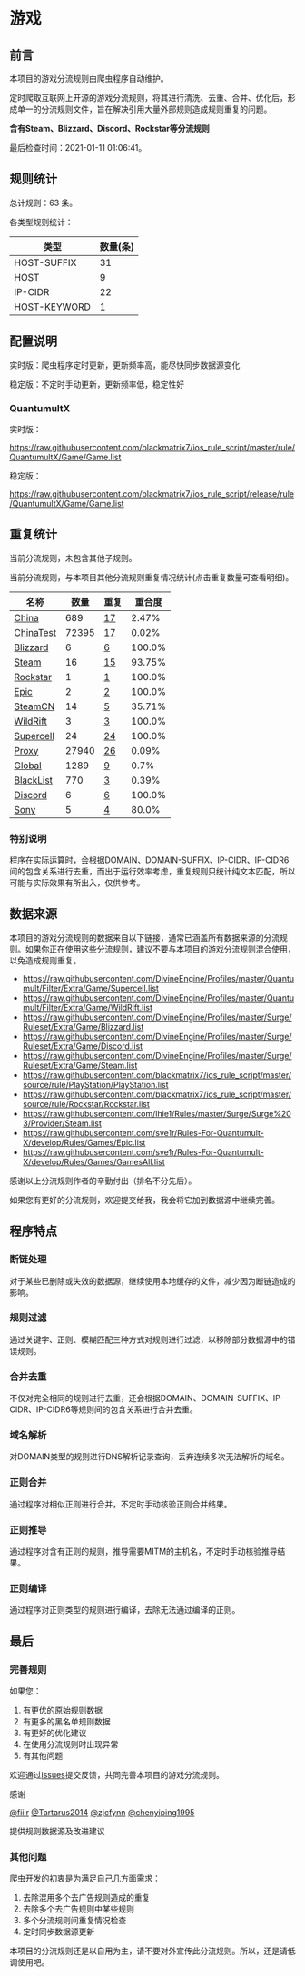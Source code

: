 # 游戏

## 前言

本项目的游戏分流规则由爬虫程序自动维护。

定时爬取互联网上开源的游戏分流规则，将其进行清洗、去重、合并、优化后，形成单一的分流规则文件，旨在解决引用大量外部规则造成规则重复的问题。

**含有Steam、Blizzard、Discord、Rockstar等分流规则**


最后检查时间：2021-01-11 01:06:41。

## 规则统计

总计规则：63 条。

各类型规则统计：

| 类型 | 数量(条) |
| ---- | ---- |
| HOST-SUFFIX | 31 |
| HOST | 9 |
| IP-CIDR | 22 |
| HOST-KEYWORD | 1 |
## 配置说明

实时版：爬虫程序定时更新，更新频率高，能尽快同步数据源变化

稳定版：不定时手动更新，更新频率低，稳定性好

### QuantumultX 
实时版：

https://raw.githubusercontent.com/blackmatrix7/ios_rule_script/master/rule/QuantumultX/Game/Game.list

稳定版：

https://raw.githubusercontent.com/blackmatrix7/ios_rule_script/release/rule/QuantumultX/Game/Game.list

## 重复统计


当前分流规则，未包含其他子规则。


当前分流规则，与本项目其他分流规则重复情况统计(点击重复数量可查看明细)。



| 名称 | 数量 | 重复 | 重合度 |
| ---- | ---- | ---- | ------ |
|  [China](https://github.com/blackmatrix7/ios_rule_script/tree/master/rule/QuantumultX/China)    | 689   | [17](https://raw.githubusercontent.com/blackmatrix7/ios_rule_script/master/rule/QuantumultX/Game/Game_Repeat.list)   |   2.47% |
|  [ChinaTest](https://github.com/blackmatrix7/ios_rule_script/tree/master/rule/QuantumultX/ChinaTest)    | 72395   | [17](https://raw.githubusercontent.com/blackmatrix7/ios_rule_script/master/rule/QuantumultX/Game/Game_Repeat.list)   |   0.02% |
|  [Blizzard](https://github.com/blackmatrix7/ios_rule_script/tree/master/rule/QuantumultX/Blizzard)    | 6   | [6](https://raw.githubusercontent.com/blackmatrix7/ios_rule_script/master/rule/QuantumultX/Game/Game_Repeat.list)   |   100.0% |
|  [Steam](https://github.com/blackmatrix7/ios_rule_script/tree/master/rule/QuantumultX/Steam)    | 16   | [15](https://raw.githubusercontent.com/blackmatrix7/ios_rule_script/master/rule/QuantumultX/Game/Game_Repeat.list)   |   93.75% |
|  [Rockstar](https://github.com/blackmatrix7/ios_rule_script/tree/master/rule/QuantumultX/Rockstar)    | 1   | [1](https://raw.githubusercontent.com/blackmatrix7/ios_rule_script/master/rule/QuantumultX/Game/Game_Repeat.list)   |   100.0% |
|  [Epic](https://github.com/blackmatrix7/ios_rule_script/tree/master/rule/QuantumultX/Epic)    | 2   | [2](https://raw.githubusercontent.com/blackmatrix7/ios_rule_script/master/rule/QuantumultX/Game/Game_Repeat.list)   |   100.0% |
|  [SteamCN](https://github.com/blackmatrix7/ios_rule_script/tree/master/rule/QuantumultX/SteamCN)    | 14   | [5](https://raw.githubusercontent.com/blackmatrix7/ios_rule_script/master/rule/QuantumultX/Game/Game_Repeat.list)   |   35.71% |
|  [WildRift](https://github.com/blackmatrix7/ios_rule_script/tree/master/rule/QuantumultX/WildRift)    | 3   | [3](https://raw.githubusercontent.com/blackmatrix7/ios_rule_script/master/rule/QuantumultX/Game/Game_Repeat.list)   |   100.0% |
|  [Supercell](https://github.com/blackmatrix7/ios_rule_script/tree/master/rule/QuantumultX/Supercell)    | 24   | [24](https://raw.githubusercontent.com/blackmatrix7/ios_rule_script/master/rule/QuantumultX/Game/Game_Repeat.list)   |   100.0% |
|  [Proxy](https://github.com/blackmatrix7/ios_rule_script/tree/master/rule/QuantumultX/Proxy)    | 27940   | [26](https://raw.githubusercontent.com/blackmatrix7/ios_rule_script/master/rule/QuantumultX/Game/Game_Repeat.list)   |   0.09% |
|  [Global](https://github.com/blackmatrix7/ios_rule_script/tree/master/rule/QuantumultX/Global)    | 1289   | [9](https://raw.githubusercontent.com/blackmatrix7/ios_rule_script/master/rule/QuantumultX/Game/Game_Repeat.list)   |   0.7% |
|  [BlackList](https://github.com/blackmatrix7/ios_rule_script/tree/master/rule/QuantumultX/BlackList)    | 770   | [3](https://raw.githubusercontent.com/blackmatrix7/ios_rule_script/master/rule/QuantumultX/Game/Game_Repeat.list)   |   0.39% |
|  [Discord](https://github.com/blackmatrix7/ios_rule_script/tree/master/rule/QuantumultX/Discord)    | 6   | [6](https://raw.githubusercontent.com/blackmatrix7/ios_rule_script/master/rule/QuantumultX/Game/Game_Repeat.list)   |   100.0% |
|  [Sony](https://github.com/blackmatrix7/ios_rule_script/tree/master/rule/QuantumultX/Sony)    | 5   | [4](https://raw.githubusercontent.com/blackmatrix7/ios_rule_script/master/rule/QuantumultX/Game/Game_Repeat.list)   |   80.0% |
### 特别说明
程序在实际运算时，会根据DOMAIN、DOMAIN-SUFFIX、IP-CIDR、IP-CIDR6间的包含关系进行去重，而出于运行效率考虑，重复规则只统计纯文本匹配，所以可能与实际效果有所出入，仅供参考。

## 数据来源

本项目的游戏分流规则的数据来自以下链接，通常已涵盖所有数据来源的分流规则。如果你正在使用这些分流规则，建议不要与本项目的游戏分流规则混合使用，以免造成规则重复。

- https://raw.githubusercontent.com/DivineEngine/Profiles/master/Quantumult/Filter/Extra/Game/Supercell.list
- https://raw.githubusercontent.com/DivineEngine/Profiles/master/Quantumult/Filter/Extra/Game/WildRift.list
- https://raw.githubusercontent.com/DivineEngine/Profiles/master/Surge/Ruleset/Extra/Game/Blizzard.list
- https://raw.githubusercontent.com/DivineEngine/Profiles/master/Surge/Ruleset/Extra/Game/Discord.list
- https://raw.githubusercontent.com/DivineEngine/Profiles/master/Surge/Ruleset/Extra/Game/Steam.list
- https://raw.githubusercontent.com/blackmatrix7/ios_rule_script/master/source/rule/PlayStation/PlayStation.list
- https://raw.githubusercontent.com/blackmatrix7/ios_rule_script/master/source/rule/Rockstar/Rockstar.list
- https://raw.githubusercontent.com/lhie1/Rules/master/Surge/Surge%203/Provider/Steam.list
- https://raw.githubusercontent.com/sve1r/Rules-For-Quantumult-X/develop/Rules/Games/Epic.list
- https://raw.githubusercontent.com/sve1r/Rules-For-Quantumult-X/develop/Rules/Games/GamesAll.list


感谢以上分流规则作者的辛勤付出（排名不分先后）。

如果您有更好的分流规则，欢迎提交给我，我会将它加到数据源中继续完善。

## 程序特点

### 断链处理

对于某些已删除或失效的数据源，继续使用本地缓存的文件，减少因为断链造成的影响。

### 规则过滤

通过关键字、正则、模糊匹配三种方式对规则进行过滤，以移除部分数据源中的错误规则。

### 合并去重

不仅对完全相同的规则进行去重，还会根据DOMAIN、DOMAIN-SUFFIX、IP-CIDR、IP-CIDR6等规则间的包含关系进行合并去重。

### 域名解析

对DOMAIN类型的规则进行DNS解析记录查询，丢弃连续多次无法解析的域名。

### 正则合并

通过程序对相似正则进行合并，不定时手动核验正则合并结果。

### 正则推导

通过程序对含有正则的规则，推导需要MITM的主机名，不定时手动核验推导结果。

### 正则编译

通过程序对正则类型的规则进行编译，去除无法通过编译的正则。

## 最后

### 完善规则

如果您：

1. 有更优的原始规则数据
2. 有更多的黑名单规则数据
3. 有更好的优化建议
4. 在使用分流规则时出现异常
5. 有其他问题

欢迎通过[issues](https://github.com/blackmatrix7/ios_rule_script/issues/new)提交反馈，共同完善本项目的游戏分流规则。

感谢

[@fiiir](https://github.com/fiiir) [@Tartarus2014](https://github.com/Tartarus2014) [@zjcfynn](https://github.com/zjcfynn) [@chenyiping1995](https://github.com/chenyiping1995) 

提供规则数据源及改进建议

### 其他问题

爬虫开发的初衷是为满足自己几方面需求：

1. 去除混用多个去广告规则造成的重复
2. 去除多个去广告规则中某些规则
3. 多个分流规则间重复情况检查
4. 定时同步数据源更新

本项目的分流规则还是以自用为主，请不要对外宣传此分流规则。所以，还是请低调使用吧。